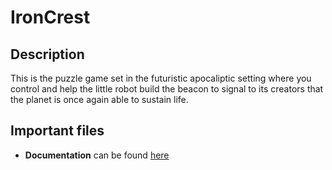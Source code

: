 # IronCrest

## Description
This is the puzzle game set in the futuristic apocaliptic setting where you control and help the little robot build the beacon to signal to its creators that the planet is once again able to sustain life.


## Important files
- **Documentation** can be found [here](./Assets/01_Documentation/ReadMe.md)